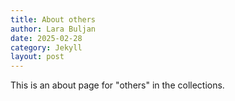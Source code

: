 ```yaml
---
title: About others
author: Lara Buljan
date: 2025-02-28
category: Jekyll
layout: post
---
```


This is an about page for "others" in the collections.

